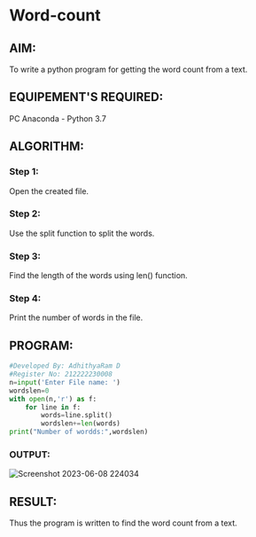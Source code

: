 # Word-count
## AIM:
To write a python program for getting the word count from a text.
## EQUIPEMENT'S REQUIRED: 
PC
Anaconda - Python 3.7
## ALGORITHM: 
### Step 1:
Open the created file.
### Step 2: 
 Use the split function to split the words.
### Step 3: 
Find the length of the words using len() function.
### Step 4:  
Print the number of words in the file.
## PROGRAM:
```python
#Developed By: AdhithyaRam D
#Register No: 212222230008
n=input('Enter File name: ')
wordslen=0
with open(n,'r') as f:
    for line in f:
        words=line.split()
        wordslen+=len(words)
print("Number of wordds:",wordslen)
```
### OUTPUT:
![Screenshot 2023-06-08 224034](https://github.com/Adhithyaram29D/Word-count/assets/119393540/92a064d0-5f7f-490c-be03-61cef8fc22b7)

## RESULT:
Thus the program is written to find the word count from a text.
